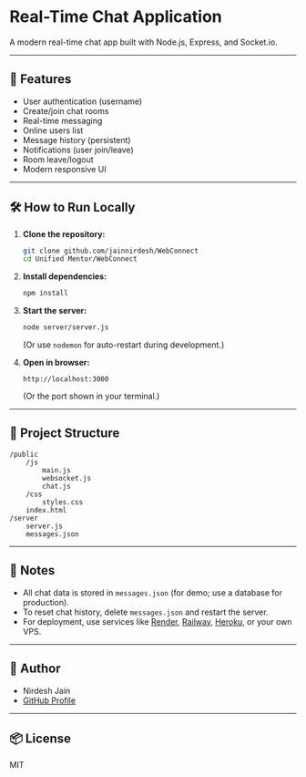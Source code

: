 # Real-Time Chat Application

A modern real-time chat app built with Node.js, Express, and Socket.io.

---

## 🚀 Features

- User authentication (username)
- Create/join chat rooms
- Real-time messaging
- Online users list
- Message history (persistent)
- Notifications (user join/leave)
- Room leave/logout
- Modern responsive UI

---

## 🛠️ How to Run Locally

1. **Clone the repository:**
    ```bash
    git clone github.com/jainnirdesh/WebConnect
    cd Unified Mentor/WebConnect
    ```

2. **Install dependencies:**
    ```bash
    npm install
    ```

3. **Start the server:**
    ```bash
    node server/server.js
    ```
    (Or use `nodemon` for auto-restart during development.)

4. **Open in browser:**
    ```
    http://localhost:3000
    ```
    (Or the port shown in your terminal.)

---

## 📁 Project Structure

```
/public
    /js
        main.js
        websocket.js
        chat.js
    /css
        styles.css
    index.html
/server
    server.js
    messages.json
```

---

## 📝 Notes

- All chat data is stored in `messages.json` (for demo; use a database for production).
- To reset chat history, delete `messages.json` and restart the server.
- For deployment, use services like [Render](https://render.com/), [Railway](https://railway.app/), [Heroku](https://heroku.com/), or your own VPS.

---

## 👤 Author

- Nirdesh Jain
- [GitHub Profile](https://github.com/jainnirdesh)

---

## 📦 License

MIT
